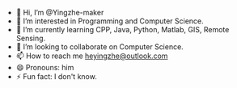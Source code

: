 - 👋 Hi, I’m @Yingzhe-maker
- 👀 I’m interested in Programming and Computer Science.
- 🌱 I’m currently learning CPP, Java, Python, Matlab, GIS, Remote Sensing.
- 💞️ I’m looking to collaborate on Computer Science.
- 📫 How to reach me heyingzhe@outlook.com
- 😄 Pronouns: him
- ⚡ Fun fact: I don't know.

<!---
Yingzhe-maker/Yingzhe-maker is a ✨ special ✨ repository because its `README.md` (this file) appears on your GitHub profile.
You can click the Preview link to take a look at your changes.
--->
